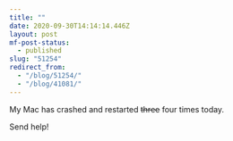 ```yaml
---
title: ""
date: 2020-09-30T14:14:14.446Z
layout: post
mf-post-status:
  - published
slug: "51254"
redirect_from:
  - "/blog/51254/"
  - "/blog/41081/"
---
```

My Mac has crashed and restarted ~~three~~ four times today.

Send help!
